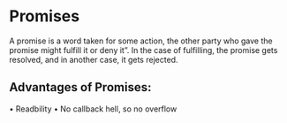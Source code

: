 # Promises
A promise is a word taken for some action, the other party who gave the promise might fulfill it or deny it”. In the case of fulfilling, the promise gets resolved, and in another case, it gets rejected.
## Advantages of Promises:
•	Readbility
•	No callback hell, so no overflow
